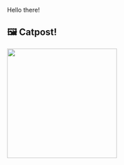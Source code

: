 Hello there!



## 🖼️ Catpost!

<sub>
    <img src="https://cdn2.thecatapi.com/images/MTUyMzExNg.jpg" height="256">
</sub>

